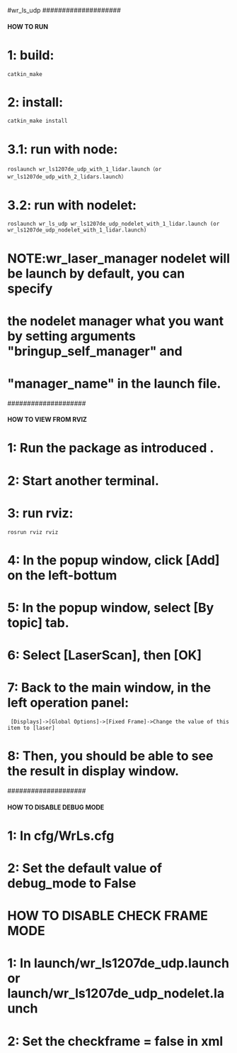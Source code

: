 #wr_ls_udp
####################
#### HOW TO RUN ####
# 1: build:
	catkin_make
# 2: install:
	catkin_make install
# 3.1: run with node:
	roslaunch wr_ls1207de_udp_with_1_lidar.launch（or wr_ls1207de_udp_with_2_lidars.launch） 
# 3.2: run with nodelet:
	roslaunch wr_ls_udp wr_ls1207de_udp_nodelet_with_1_lidar.launch (or wr_ls1207de_udp_nodelet_with_1_lidar.launch)
#       NOTE:wr_laser_manager nodelet will be launch by default, you can specify 
#	     the nodelet manager what you want by setting arguments "bringup_self_manager" and
#	     "manager_name" in the launch file.

####################
#### HOW TO VIEW FROM RVIZ ###
# 1: Run the package as introduced .
# 2: Start another terminal.
# 3: run rviz:
	rosrun rviz rviz
# 4: In the popup window, click [Add] on the left-bottum
# 5: In the popup window, select  [By topic] tab.
# 6: Select [LaserScan], then [OK]
# 7: Back to the main window, in the left operation panel:
     [Displays]->[Global Options]->[Fixed Frame]->Change the value of this item to [laser]
# 8: Then, you should be able to see the result in display window.

#################### 
#### HOW TO DISABLE DEBUG MODE ####
# 1: In cfg/WrLs.cfg
# 2: Set the default value of debug_mode to False

# HOW TO DISABLE CHECK FRAME MODE
# 1: In launch/wr_ls1207de_udp.launch or launch/wr_ls1207de_udp_nodelet.launch
# 2: Set the checkframe = false in xml 
